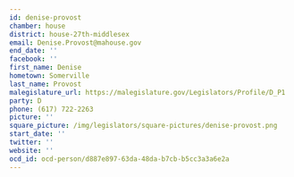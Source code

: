 ```yaml
---
id: denise-provost
chamber: house
district: house-27th-middlesex
email: Denise.Provost@mahouse.gov
end_date: ''
facebook: ''
first_name: Denise
hometown: Somerville
last_name: Provost
malegislature_url: https://malegislature.gov/Legislators/Profile/D_P1
party: D
phone: (617) 722-2263
picture: ''
square_picture: /img/legislators/square-pictures/denise-provost.png
start_date: ''
twitter: ''
website: ''
ocd_id: ocd-person/d887e897-63da-48da-b7cb-b5cc3a3a6e2a
---
```

